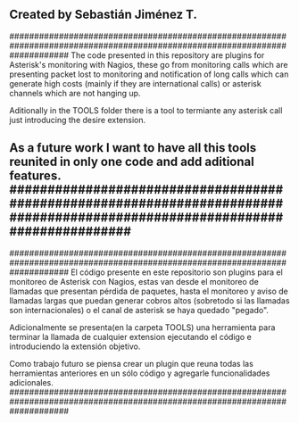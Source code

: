 
Created by Sebastián Jiménez T.
----------------------------------------------------------------------------------------------------------------------------
############################################################################################################################
The code presented in this repository are plugins for Asterisk's monitoring with Nagios, these go from monitoring calls which are presenting packet lost to monitoring and notification of long calls which can generate high costs (mainly if they are international calls) or asterisk channels which are not hanging up.

Aditionally in the TOOLS folder there is a tool to termiante any asterisk call just introducing the desire extension.

As a future work I want to have all this tools reunited in only one code and add aditional features.
############################################################################################################################
----------------------------------------------------------------------------------------------------------------------------
############################################################################################################################
El código presente en este repositorio son plugins para el monitoreo de Asterisk con Nagios, estas van desde el monitoreo de llamadas que presentan pérdida de paquetes, hasta el monitoreo y aviso de llamadas largas que puedan generar cobros altos (sobretodo si las llamadas son internacionales) o el canal de asterisk se haya quedado "pegado".

Adicionalmente se presenta(en la carpeta TOOLS) una herramienta para terminar la llamada de cualquier extension ejecutando el
código e introduciendo la extensión objetivo.

Como trabajo futuro se piensa crear un plugin que reuna todas las herramientas anteriores en un sólo código y agregarle funcionalidades adicionales.
############################################################################################################################
